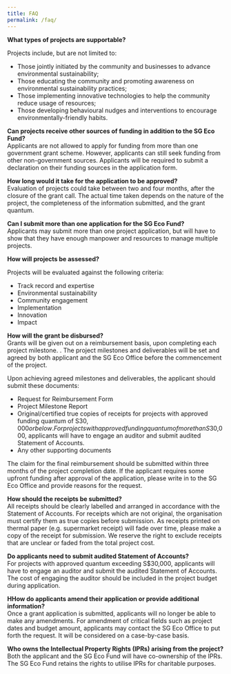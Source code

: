 ```yaml
---
title: FAQ
permalink: /faq/
---
```


**What types of projects are supportable?**  

Projects include, but are not limited to:
* Those jointly initiated by the community and businesses to advance environmental sustainability;
* Those educating the community and promoting awareness on environmental sustainability practices;
* Those implementing innovative technologies to help the community reduce usage of resources;
* Those developing behavioural nudges and interventions to encourage environmentally-friendly habits.



**Can projects receive other sources of funding in addition to the SG Eco Fund?**  
Applicants are not allowed to apply for funding from more than one government grant scheme. However, applicants can still seek funding from other non-government sources. Applicants will be required to submit a declaration on their funding sources in the application form.

**How long would it take for the application to be approved?**  
Evaluation of projects could take between two and four months, after the closure of the grant call. The actual time taken depends on the nature of the project, the completeness of the information submitted, and the grant quantum.

**Can I submit more than one application for the SG Eco Fund?**  
Applicants may submit more than one project application, but will have to show that they have enough manpower and resources to manage multiple projects.


**How will projects be assessed?**  

Projects will be evaluated against the following criteria:
* Track record and expertise
* Environmental sustainability
* Community engagement
* Implementation
* Innovation
* Impact


**How will the grant be disbursed?**  
Grants will be given out on a reimbursement basis, upon completing each project milestone. . The project milestones and deliverables will be set and agreed by both applicant and the SG Eco Office before the commencement of the project. 

Upon achieving agreed milestones and deliverables, the applicant should submit these documents: 
* Request for Reimbursement Form
* Project Milestone Report
* Original/certified true copies of receipts for projects with approved funding quantum of S$30,000 or below. For projects with approved funding quantum of more than S$30,000, applicants will have to engage an auditor and submit audited Statement of Accounts.
* Any other supporting documents

The claim for the final reimbursement should be submitted within three months of the project completion date. If the applicant requires some upfront funding after approval of the application, please write in to the SG Eco Office and provide reasons for the request.


**How should the receipts be submitted?**  
All receipts should be clearly labelled and arranged in accordance with the Statement of Accounts. For receipts which are not original, the organisation must certify them as true copies before submission. As receipts printed on thermal paper (e.g. supermarket receipt) will fade over time, please make a copy of the receipt for submission. We reserve the right to exclude receipts that are unclear or faded from the total project cost.


**Do applicants need to submit audited Statement of Accounts?**  
For projects with approved quantum exceeding S$30,000, applicants will have to engage an auditor and submit the audited Statement of Accounts. The cost of engaging the auditor should be included in the project budget during application.
 
 

**HHow do applicants amend their application or provide additional information?**  
Once a grant application is submitted, applicants will no longer be able to make any amendments. For amendment of critical fields such as project dates and budget amount, applicants may contact the SG Eco Office to put forth the request. It will be considered on a case-by-case basis.


**Who owns the Intellectual Property Rights (IPRs) arising from the project?**  
Both the applicant and the SG Eco Fund will have co-ownership of the IPRs. The SG Eco Fund retains the rights to utilise IPRs for charitable purposes.
